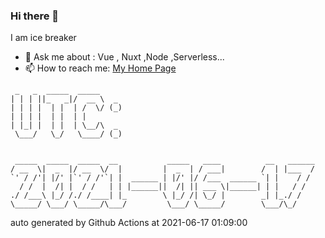 ### Hi there 👋

I am ice breaker

- 💬 Ask me about : Vue , Nuxt ,Node ,Serverless...
- 📫 How to reach me: [My Home Page](https://icebreaker.top/)

```
 _   _  _____  _____     
| | | ||_   _|/  __ \  _ 
| | | |  | |  | /  \/ (_)
| | | |  | |  | |        
| |_| |  | |  | \__/\  _ 
 \___/   \_/   \____/ (_)
                         
                         
 _____  _____  _____  __           _____   ____          __   ______
/ __  \|  _  |/ __  \/  |         |  _  | / ___|        /  | |___  /
`' / /'| |/' |`' / /'`| |  ______ | |/' |/ /___  ______ `| |    / / 
  / /  |  /| |  / /   | | |______||  /| || ___ \|______| | |   / /  
./ /___\ |_/ /./ /____| |_        \ |_/ /| \_/ |        _| |_./ /   
\_____/ \___/ \_____/\___/         \___/ \_____/        \___/\_/
```

auto generated by Github Actions at 2021-06-17 01:09:00
